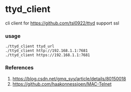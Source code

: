 # ttyd_client
cli client for https://github.com/tsl0922/ttyd
support ssl

### usage
```
./ttyd_client ttyd_url 
./ttyd_client http://192.168.1.1:7681
./ttyd_client https://192.168.1.1:7681
```

### References

1. https://blog.csdn.net/gmq_syy/article/details/80150018
1. https://github.com/haakonnessjoen/MAC-Telnet
